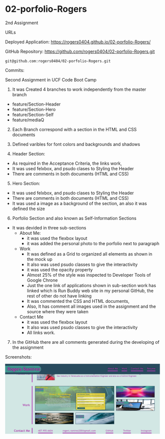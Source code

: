 # 02-porfolio-Rogers
2nd Assignment


URLs

Deployed Application: 
    https://rogers0404.github.io/02-porfolio-Rogers/

GitHub Repository:
    https://github.com/rogers0404/02-porfolio-Rogers.git
    
    git@github.com:rogers0404/02-porfolio-Rogers.git 


Commits:

Second Assignment in UCF Code Boot Camp

1. It was Created 4 branches to work independently from the master branch
- feature/Section-Header
- feature/Section-Hero
- feature/Section-Self
- feature/mediaQ

2. Each Branch correspond with a section in the HTML and CSS documents

3. Defined varibles for font colors and backgrounds and shadows

4. Header Section:
- As required in the Acceptance Criteria, the links work,
- It was used felxbox, and psudo clases to Styling the Header
- There are comments in both documents (HTML and CSS)

5. Hero Section:
- It was used felxbox, and psudo clases to Styling the Header
- There are comments in both documents (HTML and CSS)
- It was used a image as a background of the section, an also it was defined the size

6. Porfolio Section and also known as Self-Information Sections
- It was devided in three sub-sections
    * About Me: 
        - it was used the flexbox layout
        - it was added the personal photo to the porfolio next to paragraph 
    * Work
        - It was defined as a Grid to organized all elements as shown in the mock up
        - It also was used psudo classes to give the interactivity
        - it was used the opacity property
        - Almost 25% of the style was inspected to Developer Tools of Google Chrone
        - Just the one link of applications shown in sub-section work has linked
          which is Run Buddy web site in my personal GitHub, the rest of other do not have linking
        - It was commented the CSS and HTML documents, 
        - Also, It has comment all images used in the assignment and the source where they were taken
    * Contact Me
        - it was used the flexbox layout
        - It also was used psudo classes to give the interactivity
        - All links work.

7. In the GitHub there are all comments generated during the developing of the assignment



Screenshots:

![](./assets/images/mock-up-porfolio-rogers.png)